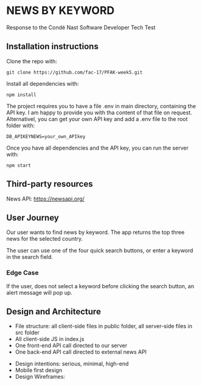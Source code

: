 # NEWS BY KEYWORD

Response to the Condé Nast Software Developer Tech Test

## Installation instructions

Clone the repo with:

```
git clone https://github.com/fac-17/PFAK-week5.git
```

Install all dependencies with:

```
npm install
```

The project requires you to have a file .env in main directory, containing the API key. I am happy to provide you with tha content of that file on request. Alternativel, you can get your own API key and add a .env file to the root folder with:

```
DB_APIKEYNEWS=your_own_APIkey
```

Once you have all dependencies and the API key, you can run the server with:

```
npm start
```

## Third-party resources

News API: https://newsapi.org/

## User Journey

Our user wants to find news by keyword. The app returns the top three news for the selected country.

The user can use one of the four quick search buttons, or enter a keyword in the search field.

### Edge Case

If the user, does not select a keyword before clicking the search button, an alert message will pop up.

## Design and Architecture

- File structure: all client-side files in public folder, all server-side files in src folder
- All client-side JS in index.js
- One front-end API call directed to our server
- One back-end API call directed to external news API

* Design intentions: serious, minimal, high-end
* Mobile first design
* Design Wireframes:
